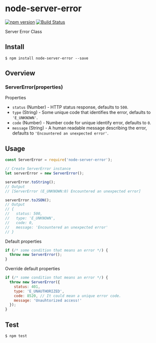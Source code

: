 # node-server-error

[![npm version](https://badge.fury.io/js/node-server-error.svg)](https://badge.fury.io/js/node-server-error) [![Build Status](https://travis-ci.org/protocoolmx/node-server-error.svg?branch=master)](https://travis-ci.org/protocoolmx/node-server-error)

Server Error Class

## Install

```
$ npm install node-server-error --save
```

## Overview

### ServerError(properties)

Properties

*   `status` (Number) - HTTP status response, defaults to `500`.
*   `type` (String) - Some unique code that identifies the error, defaults to `'E_UNKNOWN'`.
*   `code` (Number) - Number code for unique identify error, defaults to `0`.
*   `message` (String) - A human readable message describing the error, defaults to `'Encountered an unexpected error'`.

## Usage

```javascript
const ServerError = require('node-server-error');

// Create ServerError instance
let serverError = new ServerError();

serverError.toString();
// Output
// [ServerError (E_UNKNOWN:0) Encountered an unexpected error]

serverError.toJSON();
// Output
// {
//   status: 500,
//   type: 'E_UNKNOWN',
//   code: 0,
//   message: 'Encountered an unexpected error'
// }
```

Default properties

```javascript
if (/* some condition that means an error */) {
  throw new ServerError();
}
```


Override default properties

```javascript
if (/* some condition that means an error */) {
  throw new ServerError({
    status: 401,
    type: 'E_UNAUTHORIZED',
    code: 8520, // It could mean a unique error code.
    message: 'Unauhtorized access!'
  });
}
```

## Test

```
$ npm test
```
